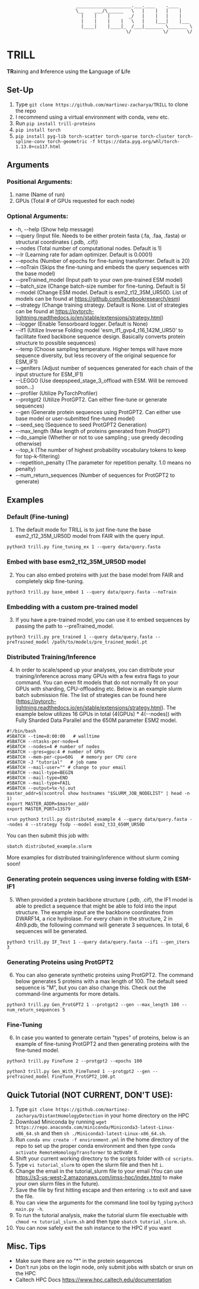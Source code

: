                               _____________________.___.____    .____     
                              \__    ___/\______   \   |    |   |    |    
                                |    |    |       _/   |    |   |    |    
                                |    |    |    |   \   |    |___|    |___ 
                                |____|    |____|_  /___|_______ \_______ \
                                                 \/            \/       \/

# TRILL
**TR**aining and **I**nference using the **L**anguage of **L**ife

## Set-Up
1. Type ```git clone https://github.com/martinez-zacharya/TRILL``` to clone the repo
2. I recommend using a virtual environment with conda, venv etc.
3. Run ```pip install trill-proteins```
4. ```pip install torch```
5. ```pip install pyg-lib torch-scatter torch-sparse torch-cluster torch-spline-conv torch-geometric -f https://data.pyg.org/whl/torch-1.13.0+cu117.html```

## Arguments

### Positional Arguments:
1. name (Name of run)
2. GPUs (Total # of GPUs requested for each node)

### Optional Arguments:
- -h, --help (Show help message)
- --query (Input file. Needs to be either protein fasta (.fa, .faa, .fasta) or structural coordinates (.pdb, .cif))
- --nodes (Total number of computational nodes. Default is 1)
- --lr (Learning rate for adam optimizer. Default is 0.0001)
- --epochs (Number of epochs for fine-tuning transformer. Default is 20)
- --noTrain (Skips the fine-tuning and embeds the query sequences with the base model)
- --preTrained_model (Input path to your own pre-trained ESM model)
- --batch_size (Change batch-size number for fine-tuning. Default is 5)
- --model (Change ESM model. Default is esm2_t12_35M_UR50D. List of models can be found at https://github.com/facebookresearch/esm)
- --strategy (Change training strategy. Default is None. List of strategies can be found at https://pytorch-lightning.readthedocs.io/en/stable/extensions/strategy.html)
- --logger (Enable Tensorboard logger. Default is None)
- --if1 (Utilize Inverse Folding model 'esm_if1_gvp4_t16_142M_UR50' to facilitate fixed backbone sequence design. Basically converts protein structure to possible sequences)
- --temp (Choose sampling temperature. Higher temps will have more sequence diversity, but less recovery of the original sequence for ESM_IF1)
- --genIters (Adjust number of sequences generated for each chain of the input structure for ESM_IF1)
- --LEGGO (Use deepspeed_stage_3_offload with ESM. Will be removed soon...)
- --profiler (Utilize PyTorchProfiler)
- --protgpt2 (Utilize ProtGPT2. Can either fine-tune or generate sequences)
- --gen (Generate protein sequences using ProtGPT2. Can either use base model or user-submitted fine-tuned model)
- --seed_seq (Sequence to seed ProtGPT2 Generation)
- --max_length (Max length of proteins generated from ProtGPT)
- --do_sample (Whether or not to use sampling ; use greedy decoding otherwise)
- --top_k (The number of highest probability vocabulary tokens to keep for top-k-filtering)
- --repetition_penalty (The parameter for repetition penalty. 1.0 means no penalty)
- --num_return_sequences (Number of sequences for ProtGPT2 to generate)

## Examples

### Default (Fine-tuning)
  1. The default mode for TRILL is to just fine-tune the base esm2_t12_35M_UR50D model from FAIR with the query input.
  ```
  python3 trill.py fine_tuning_ex 1 --query data/query.fasta
  ```
### Embed with base esm2_t12_35M_UR50D model
  2. You can also embed proteins with just the base model from FAIR and completely skip fine-tuning.
  ```
  python3 trill.py base_embed 1 --query data/query.fasta --noTrain
  ```
### Embedding with a custom pre-trained model
  3. If you have a pre-trained model, you can use it to embed sequences by passing the path to --preTrained_model. 
  ```
  python3 trill.py pre_trained 1 --query data/query.fasta --preTrained_model /path/to/models/pre_trained_model.pt
  ```
### Distributed Training/Inference
  4. In order to scale/speed up your analyses, you can distribute your training/inference across many GPUs with a few extra flags to your command. You can even fit models that do not normally fit on your GPUs with sharding, CPU-offloading etc. Below is an example slurm batch submission file. The list of strategies can be found here (https://pytorch-lightning.readthedocs.io/en/stable/extensions/strategy.html). The example below utilizes 16 GPUs in total (4(GPUs) * 4(--nodes)) with Fully Sharded Data Parallel and the 650M parameter ESM2 model.
  ```shell
  #!/bin/bash
  #SBATCH --time=8:00:00   # walltime
  #SBATCH --ntasks-per-node=4
  #SBATCH --nodes=4 # number of nodes
  #SBATCH --gres=gpu:4 # number of GPUs
  #SBATCH --mem-per-cpu=60G   # memory per CPU core
  #SBATCH -J "tutorial"   # job name
  #SBATCH --mail-user="" # change to your email
  #SBATCH --mail-type=BEGIN
  #SBATCH --mail-type=END
  #SBATCH --mail-type=FAIL
  #SBATCH --output=%x-%j.out
  master_addr=$(scontrol show hostnames "$SLURM_JOB_NODELIST" | head -n 1)
  export MASTER_ADDR=$master_addr
  export MASTER_PORT=13579
  
  srun python3 trill.py distributed_example 4 --query data/query.fasta --nodes 4 --strategy fsdp --model esm2_t33_650M_UR50D
  ```
  You can then submit this job with:
  ```
  sbatch distributed_example.slurm
  ```
  More examples for distributed training/inference without slurm coming soon!
  
### Generating protein sequences using inverse folding with ESM-IF1
  5. When provided a protein backbone structure (.pdb, .cif), the IF1 model is able to predict a sequence that might be able to fold into the input structure. The example input are the backbone coordinates from DWARF14, a rice hydrolase. For every chain in the structure, 2 in 4ih9.pdb, the following command will generate 3 sequences. In total, 6 sequences will be generated.
  ```
  python3 trill.py IF_Test 1 --query data/query.fasta --if1 --gen_iters 3
  ```
  
### Generating Proteins using ProtGPT2
  6. You can also generate synthetic proteins using ProtGPT2. The command below generates 5 proteins with a max length of 100. The default seed sequence is "M", but you can also change this. Check out the command-line arguments for more details.
  ```
  python3 trill.py Gen_ProtGPT2 1 --protgpt2 --gen --max_length 100 --num_return_sequences 5
  ```
  
### Fine-Tuning
  6. In case you wanted to generate certain "types" of proteins, below is an example of fine-tuning ProtGPT2 and then generating proteins with the fine-tuned model. 
  ```
  python3 trill.py FineTune 2 --protgpt2 --epochs 100
  ```
  ```
  python3 trill.py Gen_With_FineTuned 1 --protgpt2 --gen --preTrained_model FineTune_ProtGPT2_100.pt
  ```
  
## Quick Tutorial (NOT CURRENT, DON'T USE):

1. Type ```git clone https://github.com/martinez-zacharya/DistantHomologyDetection``` in your home directory on the HPC
2. Download Miniconda by running ```wget https://repo.anaconda.com/miniconda/Miniconda3-latest-Linux-x86_64.sh``` and then ```sh ./Miniconda3-latest-Linux-x86_64.sh```.
3. Run ```conda env create -f environment.yml``` in the home directory of the repo to set up the proper conda environment and then type ```conda activate RemoteHomologyTransformer``` to activate it.
4. Shift your current working directory to the scripts folder with ```cd scripts```.
5. Type ```vi tutorial_slurm``` to open the slurm file and then hit ```i```.
6. Change the email in the tutorial_slurm file to your email (You can use https://s3-us-west-2.amazonaws.com/imss-hpc/index.html to make your own slurm files in the future).
7. Save the file by first hitting escape and then entering ```:x``` to exit and save the file. 
8. You can view the arguments for the command line tool by typing ```python3 main.py -h```.
9. To run the tutorial analysis, make the tutorial slurm file exectuable with ```chmod +x tutorial_slurm.sh``` and then type ```sbatch tutorial_slurm.sh```.
10. You can now safely exit the ssh instance to the HPC if you want

## Misc. Tips

- Make sure there are no "\*" in the protein sequences
- Don't run jobs on the login node, only submit jobs with sbatch or srun on the HPC
- Caltech HPC Docs https://www.hpc.caltech.edu/documentation
